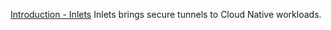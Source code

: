
[Introduction - Inlets](https://docs.inlets.dev/)
Inlets brings secure tunnels to Cloud Native workloads.
